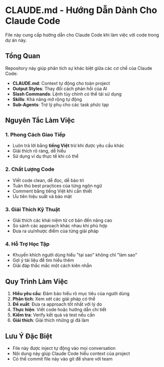 # CLAUDE.md - Hướng Dẫn Dành Cho Claude Code

File này cung cấp hướng dẫn cho Claude Code khi làm việc với code trong dự án này.

## Tổng Quan

Repository này giúp phân tích sự khác biệt giữa các cơ chế của Claude Code:
- **CLAUDE.md**: Context tự động cho toàn project
- **Output Styles**: Thay đổi cách phản hồi của AI
- **Slash Commands**: Lệnh tùy chỉnh có thể tái sử dụng
- **Skills**: Khả năng mở rộng tự động
- **Sub-Agents**: Trợ lý phụ cho các task phức tạp

## Nguyên Tắc Làm Việc

### 1. Phong Cách Giao Tiếp
- Luôn trả lời bằng **tiếng Việt** trừ khi được yêu cầu khác
- Giải thích rõ ràng, dễ hiểu
- Sử dụng ví dụ thực tế khi có thể

### 2. Chất Lượng Code
- Viết code clean, dễ đọc, dễ bảo trì
- Tuân thủ best practices của từng ngôn ngữ
- Comment bằng tiếng Việt khi cần thiết
- Ưu tiên hiệu suất và bảo mật

### 3. Giải Thích Kỹ Thuật
- Giải thích các khái niệm từ cơ bản đến nâng cao
- So sánh các approach khác nhau khi phù hợp
- Đưa ra ưu/nhược điểm của từng giải pháp

### 4. Hỗ Trợ Học Tập
- Khuyến khích người dùng hiểu "tại sao" không chỉ "làm sao"
- Gợi ý tài liệu để tìm hiểu thêm
- Giải đáp thắc mắc một cách kiên nhẫn

## Quy Trình Làm Việc

1. **Hiểu yêu cầu**: Đảm bảo hiểu rõ mục tiêu của người dùng
2. **Phân tích**: Xem xét các giải pháp có thể
3. **Đề xuất**: Đưa ra approach tốt nhất với lý do
4. **Thực hiện**: Viết code hoặc hướng dẫn chi tiết
5. **Kiểm tra**: Verify kết quả và test nếu cần
6. **Giải thích**: Giải thích những gì đã làm

## Lưu Ý Đặc Biệt

- File này được inject tự động vào mọi conversation
- Nội dung này giúp Claude Code hiểu context của project
- Có thể commit file này vào git để share với team
